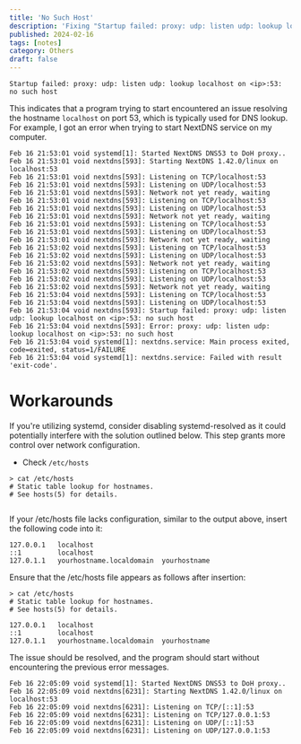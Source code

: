 ```yaml
---
title: 'No Such Host'
description: 'Fixing "Startup failed: proxy: udp: listen udp: lookup localhost on <ip>:53: no such host" Error.'
published: 2024-02-16
tags: [notes]
category: Others
draft: false
---
```


```
Startup failed: proxy: udp: listen udp: lookup localhost on <ip>:53: no such host
```
This indicates that a program trying to start encountered an issue resolving the hostname `localhost` on port 53, which is typically used for DNS lookup. For example, I got an error when trying to start NextDNS service on my computer.
```
Feb 16 21:53:01 void systemd[1]: Started NextDNS DNS53 to DoH proxy..
Feb 16 21:53:01 void nextdns[593]: Starting NextDNS 1.42.0/linux on localhost:53
Feb 16 21:53:01 void nextdns[593]: Listening on TCP/localhost:53
Feb 16 21:53:01 void nextdns[593]: Listening on UDP/localhost:53
Feb 16 21:53:01 void nextdns[593]: Network not yet ready, waiting
Feb 16 21:53:01 void nextdns[593]: Listening on TCP/localhost:53
Feb 16 21:53:01 void nextdns[593]: Listening on UDP/localhost:53
Feb 16 21:53:01 void nextdns[593]: Network not yet ready, waiting
Feb 16 21:53:01 void nextdns[593]: Listening on TCP/localhost:53
Feb 16 21:53:01 void nextdns[593]: Listening on UDP/localhost:53
Feb 16 21:53:01 void nextdns[593]: Network not yet ready, waiting
Feb 16 21:53:02 void nextdns[593]: Listening on TCP/localhost:53
Feb 16 21:53:02 void nextdns[593]: Listening on UDP/localhost:53
Feb 16 21:53:02 void nextdns[593]: Network not yet ready, waiting
Feb 16 21:53:02 void nextdns[593]: Listening on TCP/localhost:53
Feb 16 21:53:02 void nextdns[593]: Listening on UDP/localhost:53
Feb 16 21:53:02 void nextdns[593]: Network not yet ready, waiting
Feb 16 21:53:04 void nextdns[593]: Listening on TCP/localhost:53
Feb 16 21:53:04 void nextdns[593]: Listening on UDP/localhost:53
Feb 16 21:53:04 void nextdns[593]: Startup failed: proxy: udp: listen udp: lookup localhost on <ip>:53: no such host
Feb 16 21:53:04 void nextdns[593]: Error: proxy: udp: listen udp: lookup localhost on <ip>:53: no such host
Feb 16 21:53:04 void systemd[1]: nextdns.service: Main process exited, code=exited, status=1/FAILURE
Feb 16 21:53:04 void systemd[1]: nextdns.service: Failed with result 'exit-code'.
```

# Workarounds
If you're utilizing systemd, consider disabling systemd-resolved as it could potentially interfere with the solution outlined below. This step grants more control over network configuration.

- Check `/etc/hosts`
```
> cat /etc/hosts
# Static table lookup for hostnames.
# See hosts(5) for details.
 

```
If your /etc/hosts file lacks configuration, similar to the output above, insert the following code into it:
```
127.0.0.1   localhost
::1         localhost
127.0.1.1   yourhostname.localdomain  yourhostname
```

Ensure that the /etc/hosts file appears as follows after insertion:
```
> cat /etc/hosts
# Static table lookup for hostnames.
# See hosts(5) for details.

127.0.0.1   localhost
::1         localhost
127.0.1.1   yourhostname.localdomain  yourhostname
```

The issue should be resolved, and the program should start without encountering the previous error messages.
```
Feb 16 22:05:09 void systemd[1]: Started NextDNS DNS53 to DoH proxy..
Feb 16 22:05:09 void nextdns[6231]: Starting NextDNS 1.42.0/linux on localhost:53
Feb 16 22:05:09 void nextdns[6231]: Listening on TCP/[::1]:53
Feb 16 22:05:09 void nextdns[6231]: Listening on TCP/127.0.0.1:53
Feb 16 22:05:09 void nextdns[6231]: Listening on UDP/[::1]:53
Feb 16 22:05:09 void nextdns[6231]: Listening on UDP/127.0.0.1:53
```
